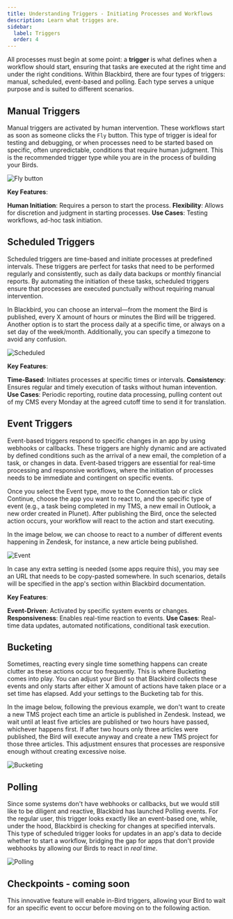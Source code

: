 ```yaml
---
title: Understanding Triggers - Initiating Processes and Workflows
description: Learn what trigges are.
sidebar:
  label: Triggers
  order: 4
---
```


All processes must begin at some point: a **trigger** is what defines when a workflow should start, ensuring that tasks are executed at the right time and under the right conditions. Within Blackbird, there are four types of triggers: manual, scheduled, event-based and polling. Each type serves a unique purpose and is suited to different scenarios.

## Manual Triggers

Manual triggers are activated by human intervention. These workflows start as soon as someone clicks the `Fly` button. This type of trigger is ideal for testing and debugging, or when processes need to be started based on specific, often unpredictable, conditions that require human judgment. This is the recommended trigger type while you are in the process of building your Birds.

![Fly button](../../../assets/docs/triggers/Fly.gif)

**Key Features**:

**Human Initiation**: Requires a person to start the process.
**Flexibility**: Allows for discretion and judgment in starting processes.
**Use Cases**: Testing workflows, ad-hoc task initiation.

## Scheduled Triggers

Scheduled triggers are time-based and initiate processes at predefined intervals. These triggers are perfect for tasks that need to be performed regularly and consistently, such as daily data backups or monthly financial reports. By automating the initiation of these tasks, scheduled triggers ensure that processes are executed punctually without requiring manual intervention.

In Blackbird, you can choose an interval—from the moment the Bird is published, every X amount of hours or minutes the Bird will be triggered. Another option is to start the process daily at a specific time, or always on a set day of the week/month. Additionally, you can specify a timezone to avoid any confusion.

![Scheduled](../../../assets/docs/triggers/Scheduled.gif)

**Key Features**:

**Time-Based**: Initiates processes at specific times or intervals.
**Consistency**: Ensures regular and timely execution of tasks without human intevention.
**Use Cases**: Periodic reporting, routine data processing, pulling content out of my CMS every Monday at the agreed cutoff time to send it for translation.

## Event Triggers

Event-based triggers respond to specific changes in an app by using webhooks or callbacks. These triggers are highly dynamic and are activated by defined conditions such as the arrival of a new email, the completion of a task, or changes in data. Event-based triggers are essential for real-time processing and responsive workflows, where the initiation of processes needs to be immediate and contingent on specific events.

Once you select the Event type, move to the Connection tab or click Continue, choose the app you want to react to, and the specific type of event (e.g., a task being completed in my TMS, a new email in Outlook, a new order created in Plunet). After publishing the Bird, once the selected action occurs, your workflow will react to the action and start executing.

In the image below, we can choose to react to a number of different events happening in Zendesk, for instance, a new article being published. 

![Event](../../../assets/docs/triggers/Event.png)

In case any extra setting is needed (some apps require this), you may see an URL that needs to be copy-pasted somewhere. In such scenarios, details will be specified in the app's section within Blackbird documentation. 

**Key Features**:

**Event-Driven**: Activated by specific system events or changes.
**Responsiveness**: Enables real-time reaction to events.
**Use Cases**: Real-time data updates, automated notifications, conditional task execution.

## Bucketing

Sometimes, reacting every single time something happens can create clutter as these actions occur too frequently. This is where Bucketing comes into play. You can adjust your Bird so that Blackbird collects these events and only starts after either X amount of actions have taken place or a set time has elapsed. Add your settings to the Bucketing tab for this.

In the image below, following the previous example, we don't want to create a new TMS project each time an article is published in Zendesk. Instead, we wait until at least five articles are published or two hours have passed, whichever happens first. If after two hours only three articles were published, the Bird will execute anyway and create a new TMS project for those three articles. This adjustment ensures that processes are responsive enough without creating excessive noise.

![Bucketing](../../../assets/docs/triggers/Bucketing.png)

## Polling

Since some systems don't have webhooks or callbacks, but we would still like to be diligent and reactive, Blackbird has launched Polling events. For the regular user, this trigger looks exactly like an event-based one, while, under the hood, Blackbird is checking for changes at specified intervals. This type of scheduled trigger looks for updates in an app's data to decide whether to start a workflow, bridging the gap for apps that don't provide webhooks by allowing our Birds to react in _real time_.

![Polling](../../../assets/docs/triggers/Polling.gif)

## Checkpoints - coming soon

This innovative feature will enable in-Bird triggers, allowing your Bird to wait for an specific event to occur before moving on to the following action.

